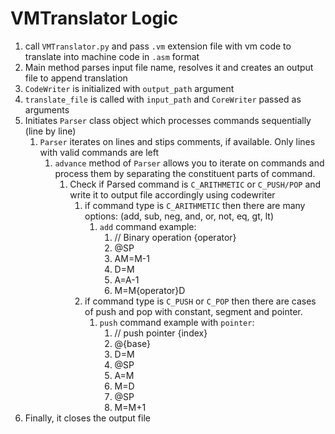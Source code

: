 # VMTranslator Logic

1. call `VMTranslator.py` and pass `.vm` extension file with vm code to translate into machine code in `.asm` format
2. Main method parses input file name, resolves it and creates an output file to append translation
3. `CodeWriter` is initialized with `output_path` argument
4. `translate_file` is called with `input_path` and `CoreWriter` passed as arguments
5. Initiates `Parser` class object which processes commands sequentially (line by line)
   1. `Parser` iterates on lines and stips comments, if available. Only lines with valid commands are left
      1. `advance` method of `Parser` allows you to iterate on commands and process them by separating the constituent parts of command.
         1. Check if Parsed command is `C_ARITHMETIC` or `C_PUSH/POP` and write it to output file accordingly using codewriter
            1. if command type is `C_ARITHMETIC` then there are many options: (add, sub, neg, and, or, not, eq, gt, lt)
               1. `add` command example:
                  1. // Binary operation {operator}
                  2. @SP
                  3. AM=M-1
                  4. D=M
                  5. A=A-1
                  6. M=M{operator}D
            2. if command type is `C_PUSH` or `C_POP` then there are cases of push and pop with constant, segment and pointer. 
               1. `push` command example with `pointer`:
                  1. // push pointer {index}
                  2. @{base}
                  3. D=M
                  4. @SP
                  5. A=M
                  6. M=D
                  7. @SP
                  8. M=M+1
6. Finally, it closes the output file
